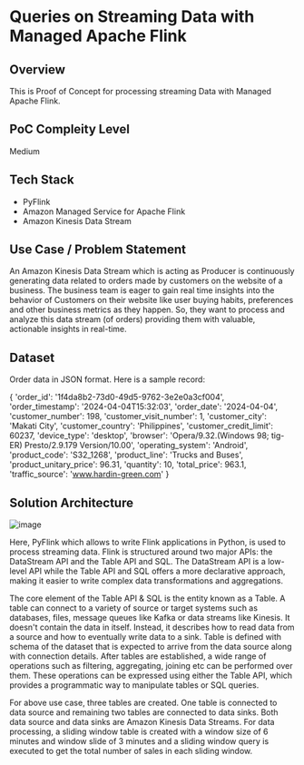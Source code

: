 # Queries on Streaming Data with Managed Apache Flink 

## Overview
This is Proof of Concept for processing streaming Data with Managed Apache Flink.

## PoC Compleity Level
Medium

## Tech Stack
- PyFlink
- Amazon Managed Service for Apache Flink
- Amazon Kinesis Data Stream

## Use Case / Problem Statement
An Amazon Kinesis Data Stream which is acting as Producer is continuously generating data related to orders made by customers on the website of a business. The business team is eager to gain real time insights into the behavior of Customers on their website like user buying habits, preferences and other business metrics as they happen. So, they want to process and analyze this data stream (of orders) providing them with valuable, actionable insights in real-time.

## Dataset
Order data in JSON format. Here is a sample record:

{
    'order_id': '1f4da8b2-73d0-49d5-9762-3e2e0a3cf004', 
    'order_timestamp': '2024-04-04T15:32:03', 
    'order_date': '2024-04-04', 
    'customer_number': 198, 
    'customer_visit_number': 1,
    'customer_city': 'Makati City', 
    'customer_country': 'Philippines',
    'customer_credit_limit': 60237,
    'device_type': 'desktop', 
    'browser': 'Opera/9.32.(Windows 98; tig-ER) Presto/2.9.179 Version/10.00', 
    'operating_system': 'Android', 
    'product_code': 'S32_1268', 
    'product_line': 'Trucks and Buses',
    'product_unitary_price': 96.31, 
    'quantity': 10, 
    'total_price': 963.1,
    'traffic_source': 'www.hardin-green.com'
}

## Solution Architecture
![image](https://github.com/user-attachments/assets/10e6320f-09c6-4267-b122-5ceff2c4b4cc)

Here, PyFlink which allows to write Flink applications in Python, is used to process streaming data. Flink is structured around two major APIs: the DataStream API and the Table API and SQL. The DataStream API is a low-level API while the Table API and SQL offers a more declarative approach, making it easier to write complex data transformations and aggregations.

The core element of the Table API & SQL is the entity known as a Table. A table can connect to a variety of source or target systems such as databases, files, message queues like Kafka or data streams like Kinesis. It doesn't contain the data in itself. Instead, it describes how to read data from a source and how to eventually write data to a sink. Table is defined with schema of the dataset that is expected to arrive from the data source along with connection details. After tables are established, a wide range of operations such as filtering, aggregating, joining etc can be performed over them. These operations can be expressed using either the Table API, which provides a programmatic way to manipulate tables or SQL queries.

For above use case, three tables are created. One table is connected to data source and remaining two tables are connected to data sinks. Both data source and data sinks are Amazon Kinesis Data Streams. For data processing, a sliding window table is created with a window size of 6 minutes and window slide of 3 minutes and a sliding window query is executed to get the total number of sales in each sliding window.
